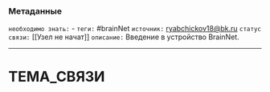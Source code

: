 ### Метаданные
`необходимо знать:` -
`теги:` #brainNet 
`источник:` ryabchickov18@bk.ru
`статус связи:` [[Узел не начат]]
`описание:` Введение в устройство BrainNet. 

---
# ТЕМА_СВЯЗИ


<? здесь будет описано все про BrainNet ?>

<? в папки "Материалы" нужны, если вы не знаете в какую папку положить статью ?>

<? Конспекты и знания любого вида могут быть внедрены в BrainNet, но в BrainNet вся информация должна быть в виде текста (почему и какие преимущества, недостатки, причины). Когда вы создаете связь, необходимо указать источник! ?>